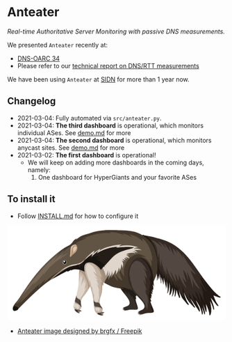 # Anteater
_Real-time Authoritative Server Monitoring with passive DNS measurements._ 

We presented `Anteater` recently at:

* [DNS-OARC 34](https://indico.dns-oarc.net/event/37/contributions/812/)
* Please refer to our [technical report on DNS/RTT measurements](https://www.isi.edu/~johnh/PAPERS/Moura20a.pdf) 

We have been using `Anteater` at [SIDN](https://sidn.nl) for more than 1 year now.


## Changelog

* 2021-03-04: Fully automated via `src/anteater.py`.
* 2021-03-04: **The third dashboard** is operational, which monitors individual ASes. See [demo.md](src/grafana-dashboards/demo/demo.md) for more
* 2021-03-04: **The second dashboard** is operational, which monitors anycast sites. See [demo.md](src/grafana-dashboards/demo/demo.md) for more
* 2021-03-02: **The first dashboard** is operational!  
  * We will keep on adding more dashboards in the coming days, namely:
    1. One dashboard for HyperGiants and your favorite ASes

## To install it
* Follow [INSTALL.md](INSTALL.md) for how to configure it



![Anteater](resources/anteater-logo.png)


* <a href="http://www.freepik.com"> Anteater image designed by brgfx / Freepik</a>
